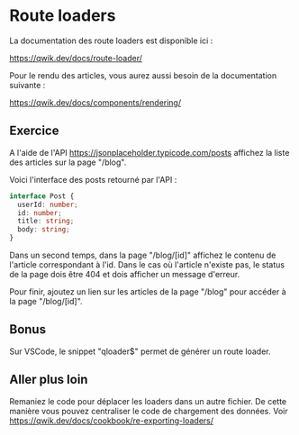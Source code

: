 # Route loaders

La documentation des route loaders est disponible ici :

https://qwik.dev/docs/route-loader/

Pour le rendu des articles, vous aurez aussi besoin de la documentation suivante :

https://qwik.dev/docs/components/rendering/

## Exercice

A l'aide de l'API https://jsonplaceholder.typicode.com/posts affichez la liste des articles sur la page "/blog".

Voici l'interface des posts retourné par l'API :

```ts
interface Post {
  userId: number;
  id: number;
  title: string;
  body: string;
}
```

Dans un second temps, dans la page "/blog/[id]" affichez le contenu de l'article correspondant à l'id. Dans le cas où l'article n'existe pas, le status de la page dois être 404 et dois afficher un message d'erreur.

Pour finir, ajoutez un lien sur les articles de la page "/blog" pour accéder à la page "/blog/[id]".

## Bonus

Sur VSCode, le snippet "qloader$" permet de générer un route loader.

## Aller plus loin

Remaniez le code pour déplacer les loaders dans un autre fichier. De cette manière vous pouvez centraliser le code de chargement des données. Voir https://qwik.dev/docs/cookbook/re-exporting-loaders/

